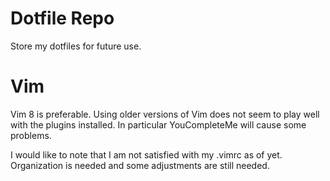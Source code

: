 # Dotfile Repo
Store my dotfiles for future use.

# Vim

Vim 8 is preferable. Using older versions of Vim 
does not seem to play well with the plugins installed.
In particular YouCompleteMe will cause some problems.

I would like to note that I am not satisfied with my
.vimrc as of yet. Organization is needed and some adjustments
are still needed.
